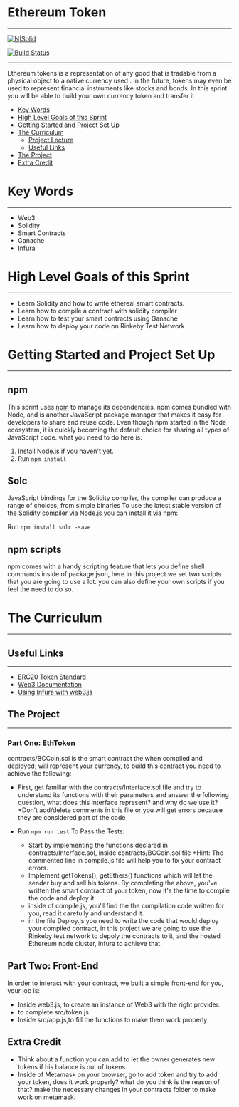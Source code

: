# Ethereum Token
___
[![N|Solid](https://cldup.com/dTxpPi9lDf.thumb.png)](https://nodesource.com/products/nsolid)

[![Build Status](https://travis-ci.org/joemccann/dillinger.svg?branch=master)](https://travis-ci.org/joemccann/dillinger)
___
Ethereum tokens is a representation of any good that is tradable from a physical object to a native currency used . In the future, tokens may even be used to represent financial instruments like stocks and bonds. In this sprint you will be able to build your own currency token and transfer it

 - [Key Words](#key-words)
 - [High Level Goals of this Sprint](#high-level-goals-of-this-sprint)
 - [Getting Started and Project Set Up](#getting-started-and-project-set-up)
 - [The Curriculum](#the-curriculum)
    - [Project Lecture](#project-lecture)
    - [Useful Links](#useful-links)
 - [The Project](#the-project)
 - [Extra Credit](#extra-credit)

# Key Words
___
- Web3
- Solidity
- Smart Contracts
- Ganache
- Infura

# High Level Goals of this Sprint
---
- Learn Solidity and how to write ethereal smart contracts.
- Learn how to compile a contract with solidity compiler
- Learn how to test your smart contracts using Ganache
- Learn how to deploy your code on Rinkeby Test Network

# Getting Started and Project Set Up
___
## npm
This sprint uses [npm](https://www.npmjs.com/) to manage its dependencies. npm comes bundled with Node, and is another JavaScript package manager that makes it easy for developers to share and reuse code. Even though npm started in the Node ecosystem, it is quickly becoming the default choice for sharing all types of JavaScript code. 
what you need to do here is:
1. Install Node.js if you haven't yet.
2. Run `npm install`

## Solc
JavaScript bindings for the Solidity compiler, the compiler can produce a range of choices, from simple binaries To use the latest stable version of the Solidity compiler via Node.js you can install it via npm:

Run `npm install solc -save`

## npm scripts
npm comes with a handy scripting feature that lets you define shell commands inside of package.json, here in this project we set two scripts that you are going to use a lot. you can also define your own scripts if you feel the need to do so.

# The Curriculum
___
## Useful Links
___
- [ERC20 Token Standard](https://theethereum.wiki/w/index.php/ERC20_Token_Standard)
- [Web3 Documentation](https://web3js.readthedocs.io/en/1.0/)
- [Using Infura with web3.js](https://web3j.readthedocs.io/en/latest/infura.html)

## The Project
___
### Part One: EthToken
contracts/BCCoin.sol is the smart contract the when compiled and deployed; will represent your currency, to build this contract you need to achieve the following:
- First, get familiar with the contracts/Interface.sol file and try to understand its functions with their parameters and answer the following question, what does this interface represent? and why do we use it?
*Don’t add/delete comments in this file or you will get errors because they are considered part of the code

- Run `npm run test`
  To Pass the Tests:
    - Start by implementing the functions declared in contracts/Interface.sol, inside contracts/BCCoin.sol file
    *Hint: The commented line in compile.js file will help you to fix your contract errors.
    - Implement getTokens(), getEthers() functions which will let the sender buy and sell his tokens. 
    By completing the above, you've written the smart contract of your token, now it's the time to compile the code and deploy it.
    - inside of compile.js, you'll find the the compilation code written for you, read it carefully and understand it.
    - in the file Deploy.js you need to write the code that would deploy your compiled contract, in this project we are going to use the Rinkeby test network to depoly the contracts to it, and the hosted Ethereum node cluster, infura to achieve that.

## Part Two: Front-End
In order to interact with your contract, we built a simple front-end for you, your job is:

- Inside web3.js, to create an instance of Web3 with the right provider.
- to complete src/token.js
- Inside src/app.js,to fill the functions to make them work properly

## Extra Credit
- Think about a function you can add to let the owner generates new tokens if his balance is out of tokens
- Inside of Metamask on your browser, go to add token and try to add your token, does it work properly? what do you think is the reason of that? make the necessary changes in your contracts folder to make work on metamask.
